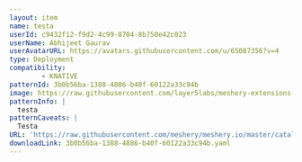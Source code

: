 ```yaml
---
layout: item
name: testa
userId: c9432f12-f9d2-4c99-8704-8b750e42c023
userName: Abhijeet Gaurav
userAvatarURL: https://avatars.githubusercontent.com/u/65087356?v=4
type: Deployment
compatibility: 
        - KNATIVE
patternId: 3b0b56ba-1388-4886-b40f-60122a33c94b
image: https://raw.githubusercontent.com/layer5labs/meshery-extensions-packages/master/action-assets/design-assets/3b0b56ba-1388-4886-b40f-60122a33c94b.png
patternInfo: |
  testa
patternCaveats: |
  Testa
URL: 'https://raw.githubusercontent.com/meshery/meshery.io/master/catalog/3b0b56ba-1388-4886-b40f-60122a33c94b.yaml'
downloadLink: 3b0b56ba-1388-4886-b40f-60122a33c94b.yaml
---
```

